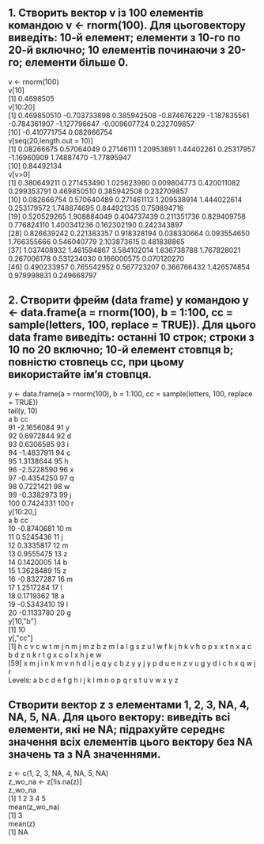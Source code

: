 ## 1. Створить вектор v із 100 елементів командою v <- rnorm(100). Для цьоговектору виведіть: 10-й елемент; елементи з 10-го по 20-й включно; 10 елементів починаючи з 20-го; елементи більше 0.
 
v <- rnorm(100)<br />
v[10]<br />
[1] 0.4698505<br />
v[10:20]<br />
[1]  0.469850510 -0.703733898  0.385942508 -0.874676229 -1.187835561 -0.784361907 -1.127796647 -0.009607724  0.232709857<br />
[10] -0.410771754  0.082666754<br />
v[seq(20,length.out = 10)]<br />
[1]  0.08266675  0.57064049  0.27146111  1.20953891  1.44402261  0.25317957 -1.16960909  1.74887470 -1.77895947<br />
[10]  0.84492134<br />
v[v>0]<br />
[1] 0.380649211 0.271453490 1.025623980 0.009804773 0.420011082 0.299353791 0.469850510 0.385942508 0.232709857<br />
[10] 0.082666754 0.570640489 0.271461113 1.209538914 1.444022614 0.253179572 1.748874695 0.844921335 0.759894716<br />
[19] 0.520529265 1.908884049 0.404737439 0.211351736 0.829409758 0.776824110 1.400341236 0.162302190 0.242343897<br />
[28] 0.826639242 0.221383357 0.918328194 0.038330664 0.093554650 1.766355666 0.546040779 2.103873615 0.481838865<br />
[37] 1.037408932 1.461594867 3.584102014 1.636738788 1.767828021 0.267006178 0.531234030 0.166000575 0.070120270<br />
[46] 0.490233957 0.765542952 0.567723207 0.366766432 1.426574854 0.979998831 0.249668797<br />
 
## 2. Створити фрейм (data frame) y командою y <- data.frame(a = rnorm(100), b = 1:100, cc = sample(letters, 100, replace = TRUE)). Для цього data frame виведіть: останні 10 строк; строки з 10 по 20 включно; 10-й елемент стовпця b; повністю стовпець cc, при цьому використайте ім’я стовпця.
 
 y <- data.frame(a = rnorm(100), b = 1:100, cc = sample(letters, 100, replace = TRUE))<br />
 tail(y, 10)<br />
             a   b cc<br />
91  -2.1656084  91  y<br />
92   0.6972844  92  d<br />
93   0.6306585  93  i<br />
94  -1.4837911  94  c<br />
95   1.3138644  95  h<br />
96  -2.5228590  96  x<br />
97  -0.4354250  97  q<br />
98   0.7221421  98  w<br />
99  -0.3382973  99  j<br />
100  0.7424331 100  r<br />
 y[10:20,]<br />
            a  b cc<br />
10 -0.8740681 10  m<br />
11  0.5245436 11  j<br />
12  0.3335817 12  m<br />
13  0.9555475 13  z<br />
14  0.1420005 14  b<br />
15  1.3628489 15  z<br />
16 -0.8327287 16  m<br />
17  1.2517284 17  l<br />
18  0.1719362 18  a<br />
19 -0.5343410 19  l<br />
20 -0.1133780 20  g<br />
 y[10,"b"]<br />
[1] 10<br />
 y[,"cc"]<br />
  [1] h c v c w t m j n m j m z b z m l a l g s z u l w f k j h k v h o p x x t n x a c b d z n k r t g x c o l x h j e w<br />
 [59] x m j i n k m v n h d l j e q y c b z y y j y p d u e n z v u g y d i c h x q w j r<br />
Levels: a b c d e f g h i j k l m n o p q r s t u v w x y z<br />
 
## Створити вектор z з елементами 1, 2, 3, NA, 4, NA, 5, NA. Для цього вектору: виведіть всі елементи, які не NA; підрахуйте середнє значення всіх елементів цього вектору без NA значень та з NA значеннями.
 
z <- c(1, 2, 3, NA, 4, NA, 5, NA)<br />
z_wo_na <- z[!is.na(z)]<br />
z_wo_na<br />
[1] 1 2 3 4 5<br />
mean(z_wo_na)<br />
[1] 3<br />
mean(z)<br />
[1] NA<br />